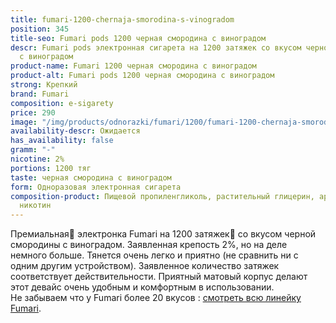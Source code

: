 ```yaml
---
title: fumari-1200-chernaja-smorodina-s-vinogradom
position: 345
title-seo: Fumari pods 1200 черная смородина с виноградом
descr: Fumari pods электронная сигарета на 1200 затяжек со вкусом черной смородины
  с виноградом
product-name: Fumari 1200 черная смородина с виноградом
product-alt: Fumari pods 1200 черная смородина с виноградом
strong: Крепкий
brand: Fumari
composition: e-sigarety
price: 290
image: "/img/products/odnorazki/fumari/1200/fumari-1200-chernaja-smorodina-s-vinogradom.png"
availability-descr: Ожидается
has_availability: false
gramm: "-"
nicotine: 2%
portions: 1200 тяг
taste: черная смородина с виноградом
form: Одноразовая электронная сигарета
composition-product: Пищевой пропиленгликоль, растительный глицерин, ароматизатор,
  никотин
---
```


Премиальная🥇 электронка Fumari на 1200 затяжек💨 со вкусом черной смородины с виноградом. Заявленная крепость 2%, но на деле немного больше. Тянется очень легко и приятно (не сравнить ни с одним другим устройством). Заявленное количество затяжек соответствует действительности. Приятный матовый корпус делают этот девайс очень удобным и комфортным в использовании.<br>
Не забываем что у Fumari более 20 вкусов : [смотреть всю линейку Fumari](/fumari).